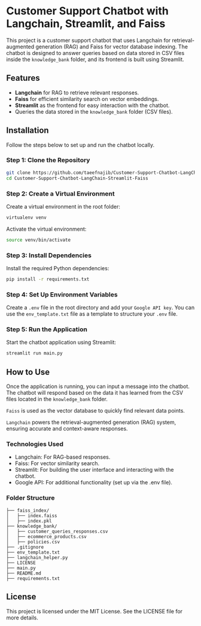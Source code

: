# Customer Support Chatbot with Langchain, Streamlit, and Faiss

This project is a customer support chatbot that uses Langchain for retrieval-augmented generation (RAG) and Faiss for vector database indexing. The chatbot is designed to answer queries based on data stored in CSV files inside the `knowledge_bank` folder, and its frontend is built using Streamlit.

## Features

- **Langchain** for RAG to retrieve relevant responses.
- **Faiss** for efficient similarity search on vector embeddings.
- **Streamlit** as the frontend for easy interaction with the chatbot.
- Queries the data stored in the `knowledge_bank` folder (CSV files).

## Installation

Follow the steps below to set up and run the chatbot locally.

### Step 1: Clone the Repository
```bash
git clone https://github.com/taeefnajib/Customer-Support-Chatbot-LangChain-Streamlit-Faiss
cd Customer-Support-Chatbot-LangChain-Streamlit-Faiss
```
### Step 2: Create a Virtual Environment
Create a virtual environment in the root folder:

```bash
virtualenv venv
```
Activate the virtual environment:
```bash
source venv/bin/activate
```
### Step 3: Install Dependencies
Install the required Python dependencies:

```bash
pip install -r requirements.txt
```
### Step 4: Set Up Environment Variables
Create a `.env` file in the root directory and add your `Google API key`. You can use the `env_template.txt` file as a template to structure your `.env` file.

### Step 5: Run the Application
Start the chatbot application using Streamlit:
```bash
streamlit run main.py
```
## How to Use
Once the application is running, you can input a message into the chatbot.
The chatbot will respond based on the data it has learned from the CSV files located in the `knowledge_bank` folder.

`Faiss` is used as the vector database to quickly find relevant data points.

`Langchain` powers the retrieval-augmented generation (RAG) system, ensuring accurate and context-aware responses.

### Technologies Used
* Langchain: For RAG-based responses.
* Faiss: For vector similarity search.
* Streamlit: For building the user interface and interacting with the chatbot.
* Google API: For additional functionality (set up via the .env file).

### Folder Structure
```plaintext
├── faiss_index/
│   ├── index.faiss        
│   ├── index.pkl       
├── knowledge_bank/  
│   ├── customer_queries_responses.csv     
│   ├── ecommerce_products.csv 
│   ├── policies.csv  
├── .gitignore  
├── env_template.txt 
├── langchain_helper.py 
├── LICENSE            
├── main.py   
├── README.md        
├── requirements.txt
```
## License
This project is licensed under the MIT License. See the LICENSE file for more details.